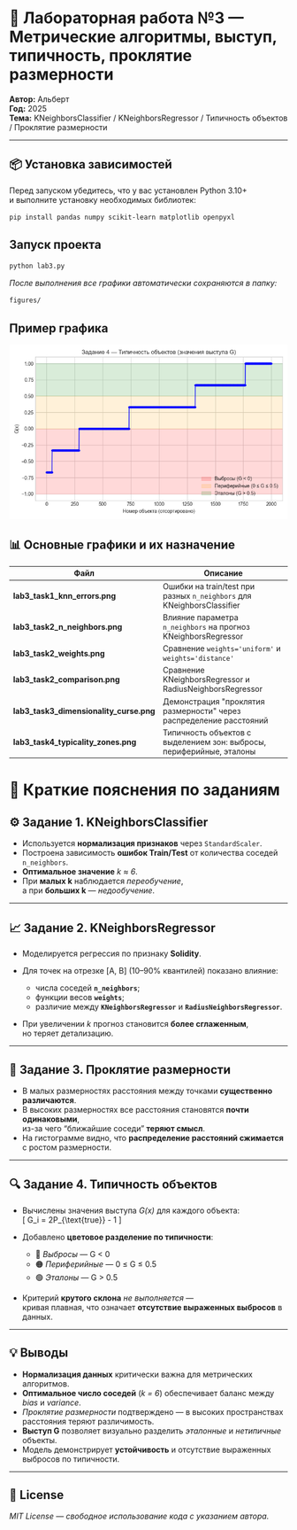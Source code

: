 # 🧠 Лабораторная работа №3 — Метрические алгоритмы, выступ, типичность, проклятие размерности
  
**Автор:** Альберт  
**Год:** 2025  
**Тема:** KNeighborsClassifier / KNeighborsRegressor / Типичность объектов / Проклятие размерности  

---

## 📦 Установка зависимостей

Перед запуском убедитесь, что у вас установлен Python 3.10+  
и выполните установку необходимых библиотек:

```bash
pip install pandas numpy scikit-learn matplotlib openpyxl
```

## Запуск проекта 

```bash
python lab3.py
```

*После выполнения все графики автоматически сохраняются в папку:*
```bash
figures/
```

## Пример графика
![Типичность объектов](figures/lab3_task4_typicality_zones.png)

## 📊 Основные графики и их назначение

| Файл                                    | Описание                                                               |
| --------------------------------------- | ---------------------------------------------------------------------- |
| **lab3_task1_knn_errors.png**           | Ошибки на train/test при разных `n_neighbors` для KNeighborsClassifier |
| **lab3_task2_n_neighbors.png**          | Влияние параметра `n_neighbors` на прогноз KNeighborsRegressor         |
| **lab3_task2_weights.png**              | Сравнение `weights='uniform'` и `weights='distance'`                   |
| **lab3_task2_comparison.png**           | Сравнение KNeighborsRegressor и RadiusNeighborsRegressor               |
| **lab3_task3_dimensionality_curse.png** | Демонстрация "проклятия размерности" через распределение расстояний    |
| **lab3_task4_typicality_zones.png**     | Типичность объектов с выделением зон: выбросы, периферийные, эталоны   |


# 🧩 Краткие пояснения по заданиям

## ⚙️ **Задание 1. KNeighborsClassifier**

- Используется **нормализация признаков** через `StandardScaler`.  
- Построена зависимость **ошибок Train/Test** от количества соседей `n_neighbors`.  
- **Оптимальное значение** *k ≈ 6*.  
- При **малых k** наблюдается *переобучение*,  
  а при **больших k** — *недообучение*.

---

## 📈 **Задание 2. KNeighborsRegressor**

- Моделируется регрессия по признаку **Solidity**.  
- Для точек на отрезке [A, B] (10–90% квантилей) показано влияние:
  - числа соседей **`n_neighbors`**;
  - функции весов **`weights`**;
  - различие между **`KNeighborsRegressor`** и **`RadiusNeighborsRegressor`**.  

- При увеличении *k* прогноз становится **более сглаженным**,  
  но теряет детализацию.

---

## 🧩 **Задание 3. Проклятие размерности**

- В малых размерностях расстояния между точками **существенно различаются**.  
- В высоких размерностях все расстояния становятся **почти одинаковыми**,  
  из-за чего “ближайшие соседи” **теряют смысл**.  
- На гистограмме видно, что **распределение расстояний сжимается** с ростом размерности.

---

## 🔍 **Задание 4. Типичность объектов**

- Вычислены значения выступа *G(x)* для каждого объекта:  
  \[
  G_i = 2P_{\text{true}} - 1
  \]

- Добавлено **цветовое разделение по типичности**:
  - 🔴 *Выбросы* — G < 0  
  - 🟠 *Периферийные* — 0 ≤ G ≤ 0.5  
  - 🟢 *Эталоны* — G > 0.5  

- Критерий **крутого склона** *не выполняется* —  
  кривая плавная, что означает **отсутствие выраженных выбросов** в данных.

---

## 💡 **Выводы**

- **Нормализация данных** критически важна для метрических алгоритмов.  
- **Оптимальное число соседей** (*k = 6*) обеспечивает баланс между *bias* и *variance*.  
- *Проклятие размерности* подтверждено — в высоких пространствах расстояния теряют различимость.  
- **Выступ G** позволяет визуально разделить *эталонные* и *нетипичные* объекты.  
- Модель демонстрирует **устойчивость** и отсутствие выраженных выбросов по типичности.

---
## 🪪 License

*MIT License — свободное использование кода с указанием автора.*
